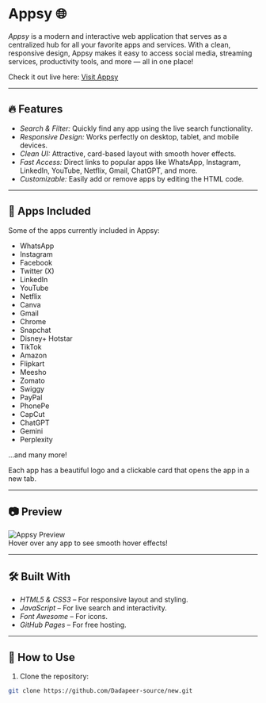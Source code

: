 # Appsy 🌐

*Appsy* is a modern and interactive web application that serves as a centralized hub for all your favorite apps and services. With a clean, responsive design, Appsy makes it easy to access social media, streaming services, productivity tools, and more — all in one place!  

Check it out live here: [Visit Appsy](https://dadapeer-source.github.io/new/)

---

## 🔥 Features

- *Search & Filter:* Quickly find any app using the live search functionality.
- *Responsive Design:* Works perfectly on desktop, tablet, and mobile devices.
- *Clean UI:* Attractive, card-based layout with smooth hover effects.
- *Fast Access:* Direct links to popular apps like WhatsApp, Instagram, LinkedIn, YouTube, Netflix, Gmail, ChatGPT, and more.
- *Customizable:* Easily add or remove apps by editing the HTML code.

---

## 🌟 Apps Included

Some of the apps currently included in Appsy:

- WhatsApp
- Instagram
- Facebook
- Twitter (X)
- LinkedIn
- YouTube
- Netflix
- Canva
- Gmail
- Chrome
- Snapchat
- Disney+ Hotstar
- TikTok
- Amazon
- Flipkart
- Meesho
- Zomato
- Swiggy
- PayPal
- PhonePe
- CapCut
- ChatGPT
- Gemini
- Perplexity

…and many more!  

Each app has a beautiful logo and a clickable card that opens the app in a new tab.

---

## 📷 Preview

![Appsy Preview](https://user-images.githubusercontent.com/your-image-link/appsy-preview.png)  
Hover over any app to see smooth hover effects!

---

## 🛠 Built With

- *HTML5 & CSS3* – For responsive layout and styling.
- *JavaScript* – For live search and interactivity.
- *Font Awesome* – For icons.
- *GitHub Pages* – For free hosting.

---

## 🚀 How to Use

1. Clone the repository:

```bash
git clone https://github.com/Dadapeer-source/new.git

